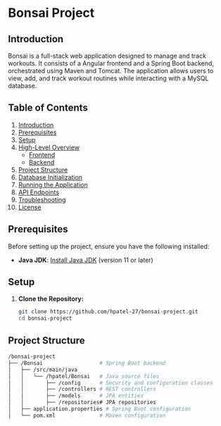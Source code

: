 # Bonsai Project

## Introduction

Bonsai is a full-stack web application designed to manage and track workouts. It consists of a Angular frontend and a Spring Boot backend, orchestrated using Maven and Tomcat. The application allows users to view, add, and track workout routines while interacting with a MySQL database.

## Table of Contents

1. [Introduction](#introduction)
2. [Prerequisites](#prerequisites)
3. [Setup](#setup)
4. [High-Level Overview](#high-level-overview)
   - [Frontend](#frontend)
   - [Backend](#backend)
5. [Project Structure](#project-structure)
6. [Database Initialization](#database-initialization)
7. [Running the Application](#running-the-application)
8. [API Endpoints](#api-endpoints)
9. [Troubleshooting](#troubleshooting)
10. [License](#license)

## Prerequisites

Before setting up the project, ensure you have the following installed:

- **Java JDK**: [Install Java JDK](https://www.oracle.com/java/technologies/javase-jdk11-downloads.html) (version 11 or later)

## Setup

1. **Clone the Repository:**

   ```bash
   git clone https://github.com/hpatel-27/bonsai-project.git
   cd bonsai-project


## Project Structure

```bash
/bonsai-project
├── /Bonsai                  # Spring Boot backend
│   ├── /src/main/java
│   │   └── /hpatel/Bonsai   # Java source files
│   │       ├── /config      # Security and configuration classes
│   │       ├── /controllers # REST controllers
│   │       ├── /models      # JPA entities
│   │       ├── /repositories# JPA repositories
│   ├── application.properties # Spring Boot configuration
│   └── pom.xml              # Maven configuration
```

